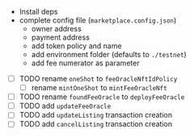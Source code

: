 
- Install deps
- complete config file (`marketplace.config.json`)
    - owner address
    - payment address
    - add token policy and name
    - add environment folder (defaults to `./testnet`)
    - add fee numerator as parameter
- [ ] TODO rename `oneShot` to `feeOracleNftIdPolicy`
    - [ ] rename `mintOneShot` to `mintFeeOracleNft`
- [ ] TODO rename `foundFeeOracle` to `deployFeeOracle`
- [ ] TODO add `updateFeeOracle`
- [ ] TODO add `updateListing` transaction creation
- [ ] TODO add `cancelListing` transaction creation